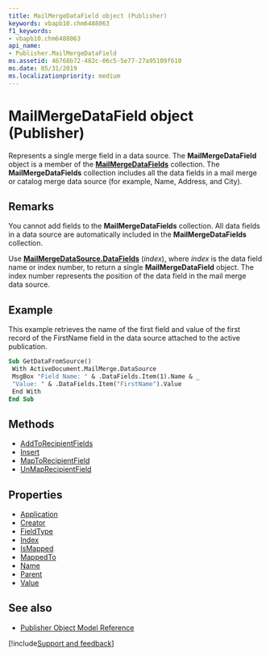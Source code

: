 ```yaml
---
title: MailMergeDataField object (Publisher)
keywords: vbapb10.chm6488063
f1_keywords:
- vbapb10.chm6488063
api_name:
- Publisher.MailMergeDataField
ms.assetid: 46768b72-482c-06c5-5e77-27a95109f610
ms.date: 05/31/2019
ms.localizationpriority: medium
---
```



# MailMergeDataField object (Publisher)

Represents a single merge field in a data source. The **MailMergeDataField** object is a member of the **[MailMergeDataFields](Publisher.MailMergeDataFields.md)** collection. The **MailMergeDataFields** collection includes all the data fields in a mail merge or catalog merge data source (for example, Name, Address, and City).
 

## Remarks

You cannot add fields to the **MailMergeDataFields** collection. All data fields in a data source are automatically included in the **MailMergeDataFields** collection.
 
Use **[MailMergeDataSource.DataFields](Publisher.MailMergeDataSource.DataFields.md)** (_index_), where _index_ is the data field name or index number, to return a single **MailMergeDataField** object. The index number represents the position of the data field in the mail merge data source. 
 

## Example

This example retrieves the name of the first field and value of the first record of the FirstName field in the data source attached to the active publication.
 
```vb
Sub GetDataFromSource() 
 With ActiveDocument.MailMerge.DataSource 
 MsgBox "Field Name: " & .DataFields.Item(1).Name & _ 
 "Value: " & .DataFields.Item("FirstName").Value 
 End With 
End Sub
```


## Methods

- [AddToRecipientFields](Publisher.MailMergeDataField.AddToRecipientFields.md)
- [Insert](Publisher.MailMergeDataField.Insert.md)
- [MapToRecipientField](Publisher.MailMergeDataField.MapToRecipientField.md)
- [UnMapRecipientField](Publisher.MailMergeDataField.UnMapRecipientField.md)

## Properties

- [Application](Publisher.MailMergeDataField.Application.md)
- [Creator](Publisher.MailMergeDataField.Creator.md)
- [FieldType](Publisher.MailMergeDataField.FieldType.md)
- [Index](Publisher.MailMergeDataField.Index.md)
- [IsMapped](Publisher.MailMergeDataField.IsMapped.md)
- [MappedTo](Publisher.MailMergeDataField.MappedTo.md)
- [Name](Publisher.MailMergeDataField.Name.md)
- [Parent](Publisher.MailMergeDataField.Parent.md)
- [Value](Publisher.MailMergeDataField.Value.md)

## See also

- [Publisher Object Model Reference](overview/publisher/object-model.md)



[!include[Support and feedback](~/includes/feedback-boilerplate.md)]